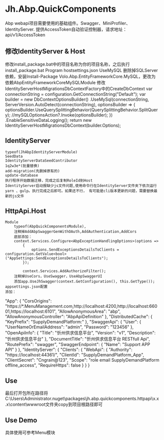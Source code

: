 # Jh.Abp.QuickComponents

Abp webapi项目需要使用的基础组件。Swagger、MiniProfiler、IdentityServer.
提供AccessToken自动验证控制器，请求地址：api/v1/AccessToken

## 修改IdentityServer & Host

修改install_package.bat中的项目名称为你的项目名称，之后执行install_package.bat
Program
hostsettings.json
UseMySQL
	删除掉SQLServer依赖，安装Install-Package Volo.Abp.EntityFrameworkCore.MySQL，更改为依赖AbpEntityFrameworkCoreMySQLModule
	修改IdentityServerHostMigrationsDbContextFactory中的CreateDbContext
            var connectionString = configuration.GetConnectionString("Default");
            var builder = new DbContextOptionsBuilder<IdentityServerHostMigrationsDbContext>()
                  .UseMySql(connectionString, ServerVersion.AutoDetect(connectionString), optionsBuilder =>
                  {
                      optionsBuilder.UseQuerySplittingBehavior(QuerySplittingBehavior.SplitQuery);
                      //mySQLOptionsAction?.Invoke(optionsBuilder);
                  })
                  .EnableSensitiveDataLogging();
            return new IdentityServerHostMigrationsDbContext(builder.Options);
			
## IdentityServer 

	typeof(JhAbpIdentityServerModule)
	SeedData
	IdentityServerDataSeedContributor
	1q2w3e*(批量替换)
	add-migration(先删掉原有的)
	update-database
	执行程序开始数据迁移，完成之后复制RoleId到Host
	IdentityServer启动报缺少js文件问题,使用命令行在IdentityServer文件夹下依次运行 yarn 、gulp。执行完成之后即可。如果还不行， 有可能是cli版本更新的问题，需要替换最新的js文件
	
## HttpApi.Host

	Module
		typeof(AbpQuickComponentsModule),
		注释掉AddAbpSwaggerGenWithOAuth,AddAuthentication,AddCors
		底部添加：
		context.Services.Configure<AbpExceptionHandlingOptions>(options =>
            {
                options.SendExceptionsDetailsToClients = configuration.GetValue<bool>("AppSettings:SendExceptionsDetailsToClients");
            });

            context.Services.AddAuthorizeFilter();
		注释掉UseCors，UseSwagger，UseAbpSwaggerUI
		添加app.UseJhSwagger(context.GetConfiguration(), this.GetType());
	appsettings.json配置
	添加：
  "App": {
    "CorsOrigins": "https://*.MenuManagement.com,http://localhost:4200,http://localhost:66001,https://localhost:6101",
    "AllowAnonymousArea": "abp",
    "AllowAnonymousController": "AbpApiDefinition"
  },
  "DistributedCache": {
    "KeyPrefix": "SupplyDemandPlatform:"
  },
  "SwaggerApi": {
    "User": {
      "UserNameOrEmailAddress": "admin",
      "Password": "123456"
    },
    "OpenApiInfo": {
      "Title": "忻州供求信息平台",
      "Version": "v1",
      "Description": "忻州供求信息平台"
    },
    "DocumentTitle": "忻州供求信息平台 RESTfull Api",
    "RoutePrefix": "swagger",
    "SwaggerEndpoint": {
      "Name": "Support APP API"
    }
  },
  "IdentityServer": {
    "Clients": {
      "WebApi": {
        "Authority": "https://localhost:44361/",
        "ClientId": "SupplyDemandPlatform_App",
        "ClientSecret": "Cngrain@123",
        "Scope": "role email SupplyDemandPlatform offline_access",
        "RequireHttps": false
      }
    }
  }
  

## Use

最后打开包所在路径将C:\Users\Administrator\.nuget\packages\jh.abp.quickcomponents.httpapi\x.x.x\content\wwwroot文件夹copy到项目根路径即可

## Use Demo 

具体使用可参考Menu模块
